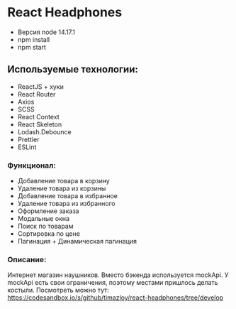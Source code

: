 # React Headphones

- Версия node 14.17.1
- npm install
- npm start

## Используемые технологии:

- ReactJS + хуки
- React Router
- Axios
- SCSS
- React Context
- React Skeleton
- Lodash.Debounce
- Prettier
- ESLint

### Функционал:

- Добавление товара в корзину
- Удаление товара из корзины
- Добавление товара в избранное
- Удаление товара из избранного
- Оформление заказа
- Модальные окна
- Поиск по товарам
- Сортировка по цене
- Пагинация + Динамическая пагинация

### Описание:

Интернет магазин наушников. Вместо бэкенда используется mockApi. У mockApi есть свои ограничения, поэтому местами пришлось делать костыли.
Посмотреть можно тут: https://codesandbox.io/s/github/timazloy/react-headphones/tree/develop


